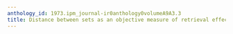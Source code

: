 ```yaml
---
anthology_id: 1973.ipm_journal-ir0anthology0volumeA9A3.3
title: Distance between sets as an objective measure of retrieval effectiveness
---
```

